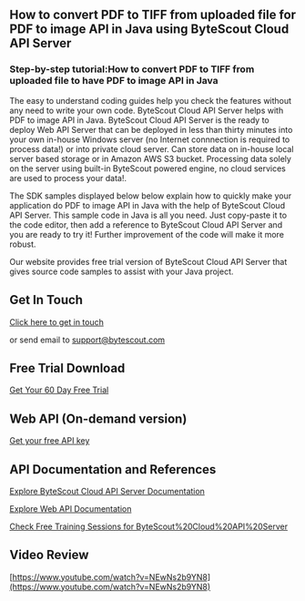 ## How to convert PDF to TIFF from uploaded file for PDF to image API in Java using ByteScout Cloud API Server

### Step-by-step tutorial:How to convert PDF to TIFF from uploaded file to have PDF to image API in Java

The easy to understand coding guides help you check the features without any need to write your own code. ByteScout Cloud API Server helps with PDF to image API in Java. ByteScout Cloud API Server is the ready to deploy Web API Server that can be deployed in less than thirty minutes into your own in-house Windows server (no Internet connnection is required to process data!) or into private cloud server. Can store data on in-house local server based storage or in Amazon AWS S3 bucket. Processing data solely on the server using built-in ByteScout powered engine, no cloud services are used to process your data!.

The SDK samples displayed below below explain how to quickly make your application do PDF to image API in Java with the help of ByteScout Cloud API Server.  This sample code in Java is all you need. Just copy-paste it to the code editor, then add a reference to ByteScout Cloud API Server and you are ready to try it! Further improvement of the code will make it more robust.

Our website provides free trial version of ByteScout Cloud API Server that gives source code samples to assist with your Java project.

## Get In Touch

[Click here to get in touch](https://bytescout.zendesk.com/hc/en-us/requests/new?subject=ByteScout%20Cloud%20API%20Server%20Question)

or send email to [support@bytescout.com](mailto:support@bytescout.com?subject=ByteScout%20Cloud%20API%20Server%20Question) 

## Free Trial Download

[Get Your 60 Day Free Trial](https://bytescout.com/download/web-installer?utm_source=github-readme)

## Web API (On-demand version)

[Get your free API key](https://pdf.co/documentation/api?utm_source=github-readme)

## API Documentation and References

[Explore ByteScout Cloud API Server Documentation](https://bytescout.com/documentation/index.html?utm_source=github-readme)

[Explore Web API Documentation](https://pdf.co/documentation/api?utm_source=github-readme)

[Check Free Training Sessions for ByteScout%20Cloud%20API%20Server](https://academy.bytescout.com/)

## Video Review

[https://www.youtube.com/watch?v=NEwNs2b9YN8](https://www.youtube.com/watch?v=NEwNs2b9YN8)